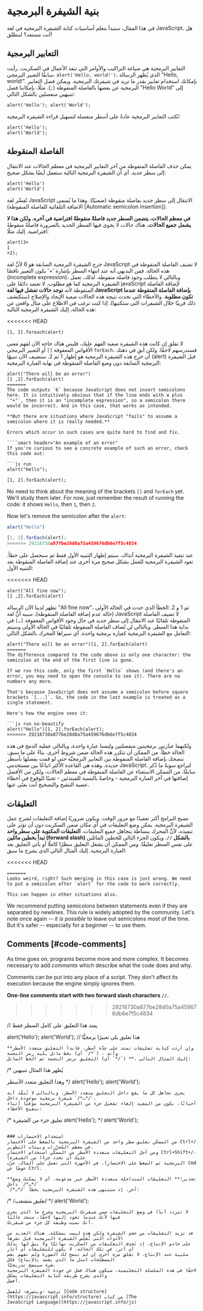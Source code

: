# بنية الشيفرة البرمجية
في هذا المقال، سنبدأ بتعلم أساسيات كتابة الشيفرة البرمجية في لغة JavaScript. هل أنت مستعد؟ لننطلق!

## التعابير البرمجية
التعابير البرمجية هي صياغة التراكيب والأوامر التي تنفذ الأعمال في السكربت. رأيت سابقًا التعبير البرمجي،
`alert('Hello, world!')‎`، الذي يُظهر الرسالة "Hello, world!‎".
بإمكانك استخدام تعابير بقدر ما تريد في شيفرتك البرمجية. ويمكن فصل التعابير البرمجية عن بعضها بالفاصلة المنقوطة
(`;`).
مثلًا، بإمكاننا فصل "Hello World" إلى تنبيهين منفصلين بالشكل التالي:

```
alert('Hello'); alert('World');
```

تُكتب التعابير البرمجية عادةً على أسطر منفصلة لتسهيل قراءة الشيفرة البرمجية:

```
alert('Hello');
alert('World');
```

## الفاصلة المنقوطة
يمكن حذف الفاصلة المنقوطة من آخر التعابير البرمجية في معظم الحالات عند الانتقال إلى سطر جديد. أي أن الشيفرة
البرمجية التالية ستعمل أيضًا بشكل صحيح:

```
alert('Hello')
alert('World')
```
تُفسِّر لغة JavaScript الانتقال إلى سطر جديد بفاصلة منقوطة (ضمنيًا). وهذا ما يُسمى (الاضافة التلقائية للفاصلة
المنقوطة [Automatic semicolon insertion]).

**في معظم الحالات، يتضمن السطر جديد فاصلةً منقوطةً افتراضية في آخره. ولكن هذا لا يشمل جميع الحالات.** هناك
حالات لا يحوي فيها السطر الجديد بالضرورة فاصلةً منقوطةً افتراضية. إليك مثلًا:

```
alert(3+
1
+2);
```
خرج الشيفرة البرمجية السابقة هو 6 لأنَّ لغة JavaScript لا تضيف الفاصلة المنقوطة في هذه الحالة. فمن البديهي أنه عند
انتهاء السطر بإشارة '+' يكون التعبير ناقصًا (incomplete expression)، وبالتالي لا يتطلب وجود فاصلة منقوطة.
لذلك، تعمل الشيفرة البرمجية كما هو مطلوب.
لا تعتمد دائمًا على javaScript لإضافة الفاصلة المنقوطة لأنه **توجد حالات تفشل فيها لغة JavaScript بإضافة
الفاصلة المنقوطة عندما تكون مطلوبة**. والأخطاء التي تحدث نتيجة هذه الحالات صعبة الإيجاد والإصلاح (ستكتشف ذلك
قريبًا خلال الشيفرات التي ستكتبها).
إذا كنت ترغب في الاطلاع على مثال واقعي عن هذه الحالة، إليك الشيفرة البرمجية التالية:

<<<<<<< HEAD
```
[1, 2].foreach(alert)
```
لا تقلق إن كانت هذه الشيفرة صعبة الفهم عليك، فليس هناك حاجة الآن لفهم معنى الأقواس المعقوفة `[]` أو التعبير البرمجي
`forEach`، فسندرسهم لاحقًا. ولكن أبقِ في ذهنك أن خرج هذه الشيفرة البرمجية هو إظهار 1 ثم 2.
سنضيف الآن تنبيهًا (alert) قبل الشيفرة البرمجية السابقة دون وضع الفاصلة المنقوطة في نهاية العبارة البرمجية:
```
alert("There will be an error")
[1 ,2].forEach(alert)
=======
The code outputs `6` because JavaScript does not insert semicolons here. It is intuitively obvious that if the line ends with a plus `"+"`, then it is an "incomplete expression", so a semicolon there would be incorrect. And in this case, that works as intended.

**But there are situations where JavaScript "fails" to assume a semicolon where it is really needed.**

Errors which occur in such cases are quite hard to find and fix.

````smart header="An example of an error"
If you're curious to see a concrete example of such an error, check this code out:

```js run
alert("Hello");

[1, 2].forEach(alert);
```

No need to think about the meaning of the brackets `[]` and `forEach` yet. We'll study them later. For now, just remember the result of running the code: it shows `Hello`, then `1`, then `2`.

Now let's remove the semicolon after the `alert`:

```js run no-beautify
alert("Hello")

[1, 2].forEach(alert);
>>>>>>> 29216730a877be28d0a75a459676db6e7f5c4834
```
عند تنفيذ الشيفرة البرمجية آنذاك، سيتم إظهار التنبيه الأول فقط ثم سنحصل على خطأ. تعود الشيفرة البرمجية للعمل بشكل
صحيح مرة أخرى عند إضافة الفاصلة المنقوطة بعد التنبيه الأول:

<<<<<<< HEAD
```
alert("All fine now");
[1 ,2].forEach(alert)
```

تظهر لدينا الآن الرسالة "All fine now"، ثم 1 و 2.
الخطأ الذي حدث في الحالة الأولى (حالة عدم إضافة الفاصلة المنقوطة)، سببه أنَّ لغة JavaScript لا تضيف الفاصلة
المنقوطة تلقائيًا عند الانتقال إلى سطر جديد في حال وجود الأقواس المعقوفة `[…]` في بداية هذا السطر. وبالتالي لن تُضاف
الفاصلة المنقوطة تلقائيًا في الحالة الأولى وسيتم التعامل مع الشيفرة البرمجية كعبارة برمجية واحدة. أي سيراها المحرك
بالشكل التالي:

```
alert("There will be an error")[1, 2].forEach(alert)
=======
The difference compared to the code above is only one character: the semicolon at the end of the first line is gone.

If we run this code, only the first `Hello` shows (and there's an error, you may need to open the console to see it). There are no numbers any more.

That's because JavaScript does not assume a semicolon before square brackets `[...]`. So, the code in the last example is treated as a single statement.

Here's how the engine sees it:

```js run no-beautify
alert("Hello")[1, 2].forEach(alert);
>>>>>>> 29216730a877be28d0a75a459676db6e7f5c4834
```
ولكنهما عبارتين برمجيتين منفصلتين وليستا عبارة واحدة، وبالتالي عملية الدمج في هذه الحالة خطأ. من الممكن أن تتكرر
هذه الحالة ضمن شروط أخرى.
بناءً على ما سبق، ننصحك بإضافة الفاصلة المنقوطة بين التعابير البرمجيَّة حتى لو قمت بفصلها بأسطر جديدة. وهذه هي
القاعدة الأكثر اتباعًا بين مستخدمي JavaScript. لنراجع سويةً ما ذُكر سابقًا، من الممكن الاستغناء عن الفاصلة المنقوطة
في معظم الحالات، ولكن من الأفضل إضافتها في آخر العبارة البرمجية - وخاصةً بالنسبة للمبتدئين - تجنبًا للوقوع في أخطاء
عصية التنقيح والتصحيح أنت بغنًى عنها.

## التعليقات
تصبح البرامج أكثر تعقيدًا مع مرور الوقت. ويكون ضروريًا إضافة التعليقات لشرح عمل الشيفرة البرمجية. يمكن وضع
التعليقات في أي مكان ضمن السكربت دون أن تؤثر على تنفيذه، لأنَّ المحرك ببساطة يتجاهل جميع التعليقات.
**التعليقات المكتوبة على سطر واحد تبدأ بخطين مائلين (forward slash) بالشكل `//`**. ويكون الجزء التالي للخطين
المائلين على نفس السطر تعليقًا. ومن الممكن أن يشغل التعليق سطرًا كاملًا أو يأتي التعليق بعد العبارة البرمجية.
إليك المثال التالي الذي يشرح ما سبق:

<<<<<<< HEAD
```
=======
Looks weird, right? Such merging in this case is just wrong. We need to put a semicolon after `alert` for the code to work correctly.

This can happen in other situations also.
````

We recommend putting semicolons between statements even if they are separated by newlines. This rule is widely adopted by the community. Let's note once again -- *it is possible* to leave out semicolons most of the time. But it's safer -- especially for a beginner -- to use them.

## Comments [#code-comments]

As time goes on, programs become more and more complex. It becomes necessary to add *comments* which describe what the code does and why.

Comments can be put into any place of a script. They don't affect its execution because the engine simply ignores them.

**One-line comments start with two forward slash characters `//`.**
>>>>>>> 29216730a877be28d0a75a459676db6e7f5c4834

// يمتد هذا التعليق على كامل السطر فقط

alert('Hello');
alert('World'); // هذا تعليق يلي تعبيرًا برمجيًّا
```
**وإن أردت كتابة تعليقات تمتد على عدَّة أسطر، فابدأ التعليق متعدد الأسطر بخط مائل يليه رمز النجمة (أي `‎/*‎`) ، وأنهِ
التعليق برمز النجمة ثم الخط المائل (أي `‎*/‎`) **. إليك المثال التالي:

```
/* يُظهر هذا المثال تنبيهين

وهذا التعليق متعدد
الأسطر
*/
alert('Hello');
alert('World');
```
يجري تجاهل كل ما يقع داخل التعليق متعدد الأسطر، وبالتالي لا تُنفَّذ أية شيفرة برمجية موجودة داخل `/*…*/`.
أحيانًا، يكون من المفيد إلغاء تفعيل جزء من الشيفرة البرمجية مؤقتًا أثناء تنقيح الأخطاء:

```
/* تعليق جزء من الشيفرة
alert('Hello');
*/
alert('World');
```

### استخدام الاختصارات
من الممكن تعليق سطر واحد من الشيفرة البرمجية بالضغط على الاختصار Ctrl+/‎ في معظم المُحرِّرات وبيئات التطوير.
ومن أجل التعليقات متعددة الأسطر من الممكن استخدام الاختصار Ctrl+Shift+/، (عليك أن تحدد جزءًا من الشيفرة
البرمجية ثم الضغط على الاختصار). في الأجهزة التي تعمل على الماك، جرّب Cmd عوضًا عن Ctrl.

**تحذير:** التعليقات المتداخلة متعددة الأسطر غير مدعومة. أي لا يمكنك وضع `/*…*/` داخل
`/*…*/` آخر، إذ ستنتهي هذه الشيفرة البرمجية بخطأ:

```
/*
/*تعليق متشعب*/
*/
alert('World');
```
لا تتردد أبدًا في وضع التعليقات ضمن شيفرتك البرمجية وشرح ما الذي يجري فيها لأنك عندما تعود إليها لاحقًا، ستجد غالبًا
أنك نسيت وظيفة كل جزء من شيفرتك.

قد تزيد التعليقات من حجم الشيفرة ولكن هذه ليست بمشكلة. هناك العديد من الأدوات التي تُقلِّص الشيفرة البرمجية قبل نشرها
على خادم الإنتاج، إذ تَحذِف التعليقات من السكربت نهائيًّا ولا يبقَ لها بذلك أي أثر. في تلك الحالة، لا يكون للتعليقات أي آثار
سلبية عند الإنتاج. لا تقلق مرة أخرى إن لم تتضح لك الصورة ولم تفهم بعض المصطلحات (مثل ما الذي يقصد بالإنتاج) فكل
شيء سيتضح تدريجيًّا.
لاحقًا في هذه السلسلة التعليمية، سيكون هناك فصل عن جودة الشيفرة البرمجية والذي يشرح طريقة كتابة التعليقات بشكل
أفضل.

ترجمة -وبتصرف- للفصل [Code structure](https://javascript.info/structure) من كتاب [The
JavaScript Language](https://javascript.info/js)